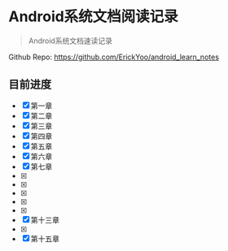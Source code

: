 # Android系统文档阅读记录

> Android系统文档速读记录



Github Repo:
https://github.com/ErickYoo/android_learn_notes



## 目前进度

- [x] 第一章
- [x] 第二章
- [x] 第三章
- [x] 第四章
- [x] 第五章
- [x] 第六章
- [x] 第七章
- [x]
- [x]
- [x]
- [x]
- [x]
- [x] 第十三章
- [x]
- [x] 第十五章